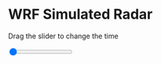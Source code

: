 <h1>WRF Simulated Radar</h1>
<p>Drag the slider to change the time</p>

<div class="slidecontainer">
<input oninput='setImage(this)' class="slider" type="range" min="0" max="31" value="0" step="1" />
<img id='img'/>
</div>

<script>
var img = document.getElementById('img');
var img_array = ['/assets/images/wrf/rf_wrfout_d01_2020-04-22_12:00:00.png',
'/assets/images/wrf/rf_wrfout_d01_2020-04-22_13:00:00.png',
'/assets/images/wrf/rf_wrfout_d01_2020-04-22_14:00:00.png',
'/assets/images/wrf/rf_wrfout_d01_2020-04-22_15:00:00.png',
'/assets/images/wrf/rf_wrfout_d01_2020-04-22_16:00:00.png',
'/assets/images/wrf/rf_wrfout_d01_2020-04-22_17:00:00.png',
'/assets/images/wrf/rf_wrfout_d01_2020-04-22_18:00:00.png',
'/assets/images/wrf/rf_wrfout_d01_2020-04-22_19:00:00.png',
'/assets/images/wrf/rf_wrfout_d01_2020-04-22_20:00:00.png',
'/assets/images/wrf/rf_wrfout_d01_2020-04-22_21:00:00.png',
'/assets/images/wrf/rf_wrfout_d01_2020-04-22_22:00:00.png',
'/assets/images/wrf/rf_wrfout_d01_2020-04-22_23:00:00.png',
'/assets/images/wrf/rf_wrfout_d01_2020-04-23_00:00:00.png',
'/assets/images/wrf/rf_wrfout_d01_2020-04-23_01:00:00.png',
'/assets/images/wrf/rf_wrfout_d01_2020-04-23_02:00:00.png',
'/assets/images/wrf/rf_wrfout_d01_2020-04-23_03:00:00.png',
'/assets/images/wrf/rf_wrfout_d01_2020-04-23_04:00:00.png',
'/assets/images/wrf/rf_wrfout_d01_2020-04-23_05:00:00.png',
'/assets/images/wrf/rf_wrfout_d01_2020-04-23_06:00:00.png',
'/assets/images/wrf/rf_wrfout_d01_2020-04-23_07:00:00.png',
'/assets/images/wrf/rf_wrfout_d01_2020-04-23_08:00:00.png',
'/assets/images/wrf/rf_wrfout_d01_2020-04-23_09:00:00.png',
'/assets/images/wrf/rf_wrfout_d01_2020-04-23_10:00:00.png',
'/assets/images/wrf/rf_wrfout_d01_2020-04-23_11:00:00.png',
'/assets/images/wrf/rf_wrfout_d01_2020-04-23_12:00:00.png',
'/assets/images/wrf/rf_wrfout_d01_2020-04-23_13:00:00.png',
'/assets/images/wrf/rf_wrfout_d01_2020-04-23_14:00:00.png',
'/assets/images/wrf/rf_wrfout_d01_2020-04-23_15:00:00.png',
'/assets/images/wrf/rf_wrfout_d01_2020-04-23_16:00:00.png',
'/assets/images/wrf/rf_wrfout_d01_2020-04-23_17:00:00.png',
'/assets/images/wrf/rf_wrfout_d01_2020-04-23_18:00:00.png',];
function setImage(obj)
{
        var value = obj.value;
        img.src = img_array[value];

}
</script>
